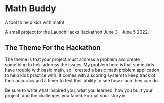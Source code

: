 # Math Buddy

A tool to help kids with math!

A small project for the LaunchHacks Hackathon June 3 - June 5 2022.

## The Theme For the Hackathon

The theme is that your project must address a problem and create something to help address the issues. My problem here is that some kids have trouble with basic math, so I created a basic math problem application to help kids practice with. It comes with a scoring system to keep track of their accuracy and a timer to test their ability to see how much they can do. 

Be sure to write what inspired you, what you learned, how you built your project, and the challenges you faced. Format your story in
